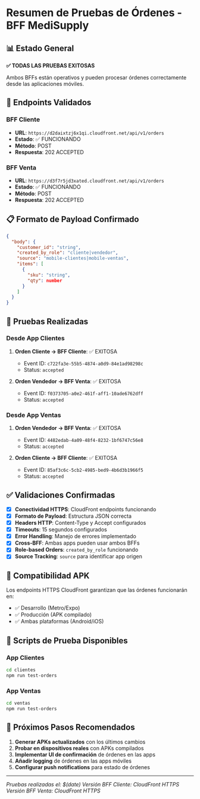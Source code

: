 # Resumen de Pruebas de Órdenes - BFF MediSupply

## 📊 Estado General
**✅ TODAS LAS PRUEBAS EXITOSAS**

Ambos BFFs están operativos y pueden procesar órdenes correctamente desde las aplicaciones móviles.

## 🔗 Endpoints Validados

### BFF Cliente
- **URL**: `https://d2daixtzj6x1qi.cloudfront.net/api/v1/orders`
- **Estado**: ✅ FUNCIONANDO
- **Método**: POST
- **Respuesta**: 202 ACCEPTED

### BFF Venta  
- **URL**: `https://d3f7r5jd3xated.cloudfront.net/api/v1/orders`
- **Estado**: ✅ FUNCIONANDO
- **Método**: POST
- **Respuesta**: 202 ACCEPTED

## 📋 Formato de Payload Confirmado

```json
{
  "body": {
    "customer_id": "string",
    "created_by_role": "cliente|vendedor", 
    "source": "mobile-clientes|mobile-ventas",
    "items": [
      {
        "sku": "string",
        "qty": number
      }
    ]
  }
}
```

## 🧪 Pruebas Realizadas

### Desde App Clientes
1. **Orden Cliente → BFF Cliente**: ✅ EXITOSA
   - Event ID: `c722fa3e-55b5-4874-a0d9-84e1ad98298c`
   - Status: `accepted`

2. **Orden Vendedor → BFF Venta**: ✅ EXITOSA  
   - Event ID: `f0373705-a0e2-461f-aff1-10ade6762dff`
   - Status: `accepted`

### Desde App Ventas
1. **Orden Vendedor → BFF Venta**: ✅ EXITOSA
   - Event ID: `4482edab-4a09-48f4-8232-1bf6747c56e8`
   - Status: `accepted`

2. **Orden Cliente → BFF Cliente**: ✅ EXITOSA
   - Event ID: `85af3c6c-5cb2-4985-bed9-4b6d3b1966f5`
   - Status: `accepted`

## ✅ Validaciones Confirmadas

- [x] **Conectividad HTTPS**: CloudFront endpoints funcionando
- [x] **Formato de Payload**: Estructura JSON correcta
- [x] **Headers HTTP**: Content-Type y Accept configurados
- [x] **Timeouts**: 15 segundos configurados
- [x] **Error Handling**: Manejo de errores implementado
- [x] **Cross-BFF**: Ambas apps pueden usar ambos BFFs
- [x] **Role-based Orders**: `created_by_role` funcionando
- [x] **Source Tracking**: `source` para identificar app origen

## 📱 Compatibilidad APK

Los endpoints HTTPS CloudFront garantizan que las órdenes funcionarán en:
- ✅ Desarrollo (Metro/Expo)
- ✅ Producción (APK compilado)
- ✅ Ambas plataformas (Android/iOS)

## 🚀 Scripts de Prueba Disponibles

### App Clientes
```bash
cd clientes
npm run test-orders
```

### App Ventas  
```bash
cd ventas
npm run test-orders
```

## 📝 Próximos Pasos Recomendados

1. **Generar APKs actualizados** con los últimos cambios
2. **Probar en dispositivos reales** con APKs compilados
3. **Implementar UI de confirmación** de órdenes en las apps
4. **Añadir logging** de órdenes en las apps móviles
5. **Configurar push notifications** para estado de órdenes

---
*Pruebas realizadas el: $(date)*
*Versión BFF Cliente: CloudFront HTTPS*
*Versión BFF Venta: CloudFront HTTPS*